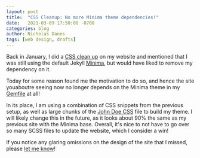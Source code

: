 ```yaml
---
layout: post
title:  "CSS Cleanup: No more Minima theme dependencies!"
date:   2021-03-09 17:50:00 -0700
categories: blog
author: Nicholas Danes
tags: [web design, drafts]
---
```


Back in January, I did a [CSS clean up](/blog/2021/01/13/CleaningUpMyCSS.html) on my website and mentioned that I was still using the default Jekyll [Minima](https://github.com/jekyll/minima), but would have liked to remove my dependency on it. 

Today for some reason found me the motivation to do so, and hence the site youaboutre seeing now no longer depends on the Minima theme in my [Gemfile](https://bundler.io/gemfile.html) at all! 

In its place, I am using a combination of CSS snippets from the previous setup, as well as large chunks of the [John Doe CSS](https://john-doe.neocities.org/) file to build my theme. I will likely change this in the future, as it looks about 90% the same as my previous site with the Minima base. Overall, it's nice to not have to go over so many SCSS files to update the website, which I consider a win!

If you notice any glaring omissions on the design of the site that I missed, please [let me know](/#contact)!
